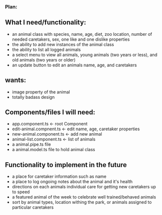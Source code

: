 ### Plan:

## What I need/functionality:
* an animal class with species, name, age, diet, zoo location, number of needed caretakers, sex, one like and one dislike properties
* the ability to add new instances of the animal class
* the ability to list all logged animals
* a select menu to view all animals, young animals (two years or less), and old animals (two years or older)
* an update button to edit an animals name, age, and caretakers


## wants:
* image property of the animal
* totally badass design


## Components/files I will need:
* app.component.ts <- root Component
* edit-animal.compnent.ts <- edit name, age, caretaker properties
* new-animal.component.ts <- add new animal
* animal-list.component.ts <- list of animals
* a animal.pipe.ts file
* a animal.model.ts file to hold animal class


## Functionality to implement in the future
* a place for caretaker information such as name
* a place to log ongoing notes about the animal and it's health
* directions on each animals individual care for getting new caretakers up to speed
* a featured animal of the week to celebrate well trained/behaved animals
* sort by animal types, location withing the park, or animals assigned to particular caretakers
